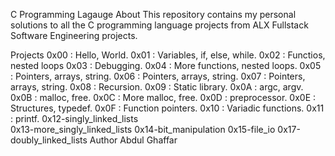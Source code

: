 C Programming Lagauge
About
This repository contains my personal solutions to all the C programming language projects from ALX Fullstack Software Engineering projects.

Projects
0x00 : Hello, World.
0x01 : Variables, if, else, while.
0x02 : Functios, nested loops
0x03 : Debugging.
0x04 : More functions, nested loops.
0x05 : Pointers, arrays, string.
0x06 : Pointers, arrays, string.
0x07 : Pointers, arrays, string.
0x08 : Recursion.
0x09 : Static library.
0x0A : argc, argv.
0x0B : malloc, free.
0x0C : More malloc, free.
0x0D : preprocessor.
0x0E : Structures, typedef.
0x0F : Function pointers.
0x10 : Variadic functions.
0x11 : printf.
0x12-singly_linked_lists     
0x13-more_singly_linked_lists
0x14-bit_manipulation
0x15-file_io
0x17-doubly_linked_lists
Author
Abdul Ghaffar
